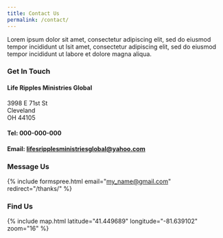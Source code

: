 ```yaml
---
title: Contact Us
permalink: /contact/
---
```


Lorem ipsum dolor sit amet, consectetur adipiscing elit, sed do eiusmod tempor incididunt ut lsit amet, consectetur adipiscing elit, sed do eiusmod tempor incididunt ut labore et dolore magna aliqua. 

### Get In Touch
#### Life Ripples Ministries Global
3998 E 71st St<br>
Cleveland<br>
OH 44105

#### Tel: 000-000-000

#### Email: [lifesripplesministriesglobal@yahoo.com](mailto:lifesripplesministriesglobal@yahoo.com)

### Message Us
{% include formspree.html email="my_name@gmail.com" redirect="/thanks/" %}

### Find Us
{% include map.html latitude="41.449689" longitude="-81.639102" zoom="16" %}
